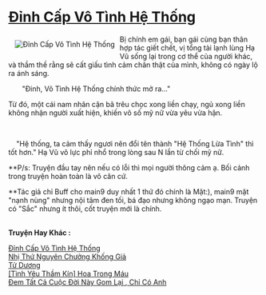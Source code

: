 <a href="https://utruyen.com/truyen/dinh-cap-vo-tinh-he-thong/19234/" title="Đỉnh Cấp Vô Tình Hệ Thống"><h1>Đỉnh Cấp Vô Tình Hệ Thống</h1></a><div style="display:table"><img align="right" style="float: left; padding: 10px;" src="https://utruyen.com/images/story/200x260/dinh-cap-vo-tinh-he-thong.jpg" alt="Đỉnh Cấp Vô Tình Hệ Thống">Bị chính em gái, bạn gái cùng bạn thân hợp tác giết chết, vị tổng tài lạnh lùng Hạ Vũ sống lại trong cơ thể của người khác, và thầm thề rằng sẽ cất giấu tình cảm chân thật của mình, không có ngày lộ ra ánh sáng.<p></p>‎       "Đinh, Vô Tình Hệ Thống chính thức mở ra..."<p></p>‎Từ đó, một cái nam nhân cặn bã trêu chọc xong liền chạy, ngủ xong liền không nhận người xuất hiện, khiến vô số mỹ nữ vừa yêu vừa hận.<p></p>‎ <p></p>     "Hệ thống, ta cảm thấy ngươi nên đổi tên thành "Hệ Thống Lừa Tình" thì tốt hơn." Hạ Vũ vô lực phỉ nhổ trong lòng sau N lần từ chối mỹ nữ.<p></p>**P/s: Truyện đầu tay nên nếu có lỗi thì mọi người thông cảm ạ. Bối cảnh trong truyện hoàn toàn là vô căn cứ.<p></p>**Tác giả chỉ Buff cho main9 duy nhất 1 thứ đó chính là Mặt:), main9 mặt "nạnh nùng" nhưng nội tâm đen tối, bá đạo nhưng không ngạo mạn. Truyện có "Sắc" nhưng ít thôi, cốt truyện mới là chính.</div><p><br><b>Truyện Hay Khác :</b></p><a href="https://utruyen.com/truyen/dinh-cap-vo-tinh-he-thong/19234/" alt="Đỉnh Cấp Vô Tình Hệ Thống">Đỉnh Cấp Vô Tình Hệ Thống</a><br/><a href="https://utruyen.com/truyen/nhi-thu-nguyen-chuong-khong-gia/18874/" alt="Nhị Thứ Nguyên Chưởng Khống Giả">Nhị Thứ Nguyên Chưởng Khống Giả</a><br/><a href="https://github.com/quanluxury/ngontinh_top100/tree/master/17544" alt="Tử Dương">Tử Dương</a><br/><a href="https://github.com/quanluxury/ngontinh_top100/tree/master/19385" alt="[Tình Yêu Thầm Kín] Hoa Trong Máu">[Tình Yêu Thầm Kín] Hoa Trong Máu</a><br/><a href="https://www.google.td/url?q=https%3A%2F%2Futruyen.com%2Ftruyen%2Fdem-tat-ca-cuoc-doi-nay-gom-lai-chi-co-anh%2F19528%2F" alt="Đem Tất Cả Cuộc Đời Này Gom Lại , Chỉ Có Anh">Đem Tất Cả Cuộc Đời Này Gom Lại , Chỉ Có Anh</a><br/>